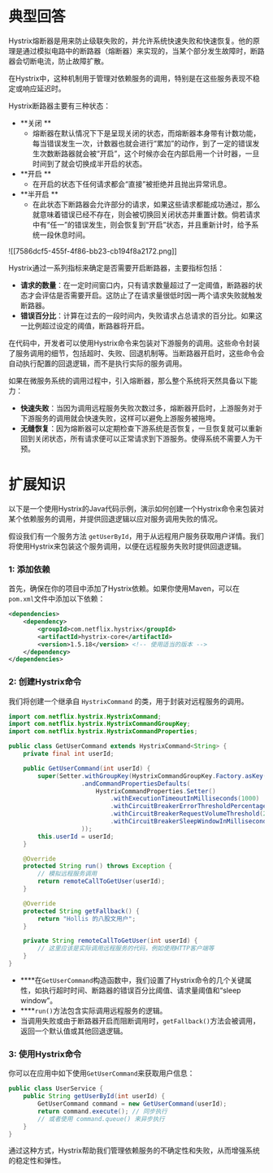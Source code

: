 # 典型回答


Hystrix熔断器是用来防止级联失败的，并允许系统快速失败和快速恢复。他的原理是通过模拟电路中的断路器（熔断器）来实现的，当某个部分发生故障时，断路器会切断电流，防止故障扩散。



在Hystrix中，这种机制用于管理对依赖服务的调用，特别是在这些服务表现不稳定或响应延迟时。



Hystrix断路器主要有三种状态：



+ **关闭 **
    - 熔断器在默认情况下下是呈现关闭的状态，而熔断器本身带有计数功能，每当错误发生一次，计数器也就会进行“累加”的动作，到了一定的错误发生次数断路器就会被“开启”，这个时候亦会在内部启用一个计时器，一旦时间到了就会切换成半开启的状态。
+ **开启 **
    - 在开启的状态下任何请求都会“直接”被拒绝并且抛出异常讯息。
+ **半开启 **
    - 在此状态下断路器会允许部分的请求，如果这些请求都能成功通过，那么就意味着错误已经不存在，则会被切换回关闭状态并重置计数。倘若请求中有“任一”的错误发生，则会恢复到“开启”状态，并且重新计时，给予系统一段休息时间。



![[7586dcf5-455f-4f86-bb23-cb194f8a2172.png]]



Hystrix通过一系列指标来确定是否需要开启断路器，主要指标包括：



+ **请求的数量**：在一定时间窗口内，只有请求数量超过了一定阈值，断路器的状态才会评估是否需要开启。这防止了在请求量很低时因一两个请求失败就触发断路器。
+ **错误百分比**：计算在过去的一段时间内，失败请求占总请求的百分比。如果这一比例超过设定的阈值，断路器将开启。



在代码中，开发者可以使用Hystrix命令来包装对下游服务的调用。这些命令封装了服务调用的细节，包括超时、失败、回退机制等。当断路器开启时，这些命令会自动执行配置的回退逻辑，而不是执行实际的服务调用。



如果在微服务系统的调用过程中，引入熔断器，那么整个系统将天然具备以下能力：



+ **快速失败**：当因为调用远程服务失败次数过多，熔断器开启时，上游服务对于下游服务的调用就会快速失败，这样可以避免上游服务被拖垮。
+ **无缝恢复**：因为熔断器可以定期检查下游系统是否恢复，一旦恢复就可以重新回到关闭状态，所有请求便可以正常请求到下游服务。使得系统不需要人为干预。



# 扩展知识


以下是一个使用Hystrix的Java代码示例，演示如何创建一个Hystrix命令来包装对某个依赖服务的调用，并提供回退逻辑以应对服务调用失败的情况。



假设我们有一个服务方法 `getUserById`，用于从远程用户服务获取用户详情。我们将使用Hystrix来包装这个服务调用，以便在远程服务失败时提供回退逻辑。

### 1: 添加依赖


首先，确保在你的项目中添加了Hystrix依赖。如果你使用Maven，可以在`pom.xml`文件中添加以下依赖：



```xml
<dependencies>
    <dependency>
        <groupId>com.netflix.hystrix</groupId>
        <artifactId>hystrix-core</artifactId>
        <version>1.5.18</version> <!-- 使用适当的版本 -->
    </dependency>
</dependencies>
```



### 2: 创建Hystrix命令


我们将创建一个继承自 `HystrixCommand` 的类，用于封装对远程服务的调用。



```java
import com.netflix.hystrix.HystrixCommand;
import com.netflix.hystrix.HystrixCommandGroupKey;
import com.netflix.hystrix.HystrixCommandProperties;

public class GetUserCommand extends HystrixCommand<String> {
    private final int userId;

    public GetUserCommand(int userId) {
        super(Setter.withGroupKey(HystrixCommandGroupKey.Factory.asKey("UserServiceGroup"))
                    .andCommandPropertiesDefaults(
                        HystrixCommandProperties.Setter()
                            .withExecutionTimeoutInMilliseconds(1000)
                            .withCircuitBreakerErrorThresholdPercentage(50)
                            .withCircuitBreakerRequestVolumeThreshold(20)
                            .withCircuitBreakerSleepWindowInMilliseconds(5000)
                    ));
        this.userId = userId;
    }

    @Override
    protected String run() throws Exception {
        // 模拟远程服务调用
        return remoteCallToGetUser(userId);
    }

    @Override
    protected String getFallback() {
        return "Hollis 的八股文用户";
    }

    private String remoteCallToGetUser(int userId) {
        // 这里应该是实际调用远程服务的代码，例如使用HTTP客户端等
    }
}
```



+ ****在`GetUserCommand`构造函数中，我们设置了Hystrix命令的几个关键属性，如执行超时时间、断路器的错误百分比阈值、请求量阈值和“sleep window”。
+ ****`run()`方法包含实际调用远程服务的逻辑。
+ 当调用失败或由于断路器开启而阻断调用时，`getFallback()`方法会被调用，返回一个默认值或其他回退逻辑。

### 3: 使用Hystrix命令


你可以在应用中如下使用`GetUserCommand`来获取用户信息：



```java
public class UserService {
    public String getUserById(int userId) {
        GetUserCommand command = new GetUserCommand(userId);
        return command.execute(); // 同步执行
        // 或者使用 command.queue() 来异步执行
    }
}
```



通过这种方式，Hystrix帮助我们管理依赖服务的不确定性和失败，从而增强系统的稳定性和弹性。

## 
